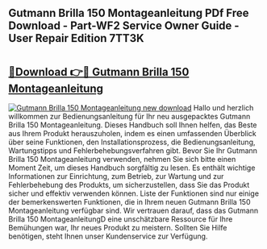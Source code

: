 ## Gutmann Brilla 150 Montageanleitung PDf Free Download - Part-WF2 Service Owner Guide - User Repair Edition 7TT3K

# <h2><a href="http://df8z7g.blite.top/?on=Gutmann+Brilla+150+Montageanleitung">🔗Download 👉🔴 Gutmann Brilla 150 Montageanleitung</a></h2>

[![Gutmann Brilla 150 Montageanleitung new download](https://i.imgur.com/lujVjoI.png)](http://df8z7g.blite.top/?on=Gutmann+Brilla+150+Montageanleitung)
Hallo und herzlich willkommen zur Bedienungsanleitung für Ihr neu ausgepacktes Gutmann Brilla 150 Montageanleitung. Dieses Handbuch soll Ihnen helfen, das Beste aus Ihrem Produkt herauszuholen, indem es einen umfassenden Überblick über seine Funktionen, den Installationsprozess, die Bedienungsanleitung, Wartungstipps und Fehlerbehebungsverfahren gibt. Bevor Sie Ihr Gutmann Brilla 150 Montageanleitung verwenden, nehmen Sie sich bitte einen Moment Zeit, um dieses Handbuch sorgfältig zu lesen. Es enthält wichtige Informationen zur Einrichtung, zum Betrieb, zur Wartung und zur Fehlerbehebung des Produkts, um sicherzustellen, dass Sie das Produkt sicher und effektiv verwenden können. Liste der Funktionen sind nur einige der bemerkenswerten Funktionen, die in Ihrem neuen Gutmann Brilla 150 Montageanleitung verfügbar sind. Wir vertrauen darauf, dass das Gutmann Brilla 150 MontageanleitungD eine unschätzbare Ressource für Ihre Bemühungen war, Ihr neues Produkt zu meistern. Sollten Sie Hilfe benötigen, steht Ihnen unser Kundenservice zur Verfügung.
